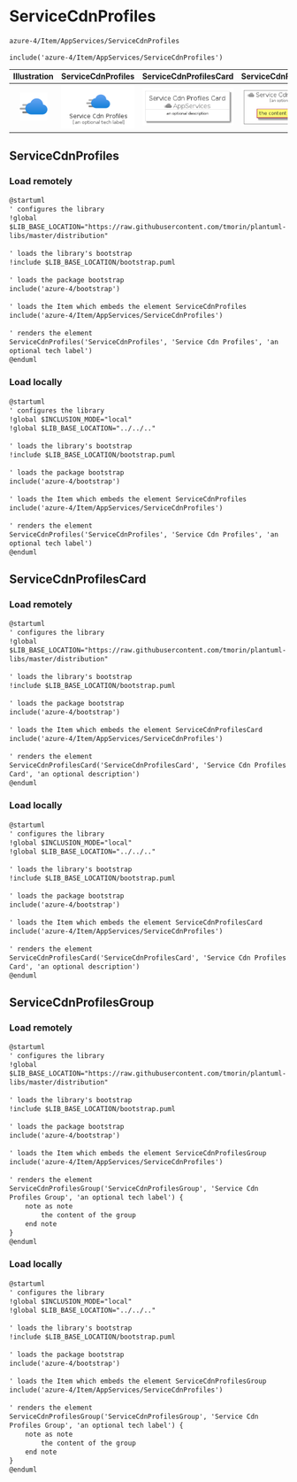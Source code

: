 # ServiceCdnProfiles


```text
azure-4/Item/AppServices/ServiceCdnProfiles
```

```text
include('azure-4/Item/AppServices/ServiceCdnProfiles')
```



| Illustration | ServiceCdnProfiles | ServiceCdnProfilesCard | ServiceCdnProfilesGroup |
| :---: | :---: | :---: | :---: |
| ![illustration for Illustration](../../../azure-4/Item/AppServices/ServiceCdnProfiles.png) | ![illustration for ServiceCdnProfiles](../../../azure-4/Item/AppServices/ServiceCdnProfiles.Local.png) | ![illustration for ServiceCdnProfilesCard](../../../azure-4/Item/AppServices/ServiceCdnProfilesCard.Local.png) | ![illustration for ServiceCdnProfilesGroup](../../../azure-4/Item/AppServices/ServiceCdnProfilesGroup.Local.png) |




## ServiceCdnProfiles

### Load remotely
```plantuml
@startuml
' configures the library
!global $LIB_BASE_LOCATION="https://raw.githubusercontent.com/tmorin/plantuml-libs/master/distribution"

' loads the library's bootstrap
!include $LIB_BASE_LOCATION/bootstrap.puml

' loads the package bootstrap
include('azure-4/bootstrap')

' loads the Item which embeds the element ServiceCdnProfiles
include('azure-4/Item/AppServices/ServiceCdnProfiles')

' renders the element
ServiceCdnProfiles('ServiceCdnProfiles', 'Service Cdn Profiles', 'an optional tech label')
@enduml
```

### Load locally
```plantuml
@startuml
' configures the library
!global $INCLUSION_MODE="local"
!global $LIB_BASE_LOCATION="../../.."

' loads the library's bootstrap
!include $LIB_BASE_LOCATION/bootstrap.puml

' loads the package bootstrap
include('azure-4/bootstrap')

' loads the Item which embeds the element ServiceCdnProfiles
include('azure-4/Item/AppServices/ServiceCdnProfiles')

' renders the element
ServiceCdnProfiles('ServiceCdnProfiles', 'Service Cdn Profiles', 'an optional tech label')
@enduml
```

## ServiceCdnProfilesCard

### Load remotely
```plantuml
@startuml
' configures the library
!global $LIB_BASE_LOCATION="https://raw.githubusercontent.com/tmorin/plantuml-libs/master/distribution"

' loads the library's bootstrap
!include $LIB_BASE_LOCATION/bootstrap.puml

' loads the package bootstrap
include('azure-4/bootstrap')

' loads the Item which embeds the element ServiceCdnProfilesCard
include('azure-4/Item/AppServices/ServiceCdnProfiles')

' renders the element
ServiceCdnProfilesCard('ServiceCdnProfilesCard', 'Service Cdn Profiles Card', 'an optional description')
@enduml
```

### Load locally
```plantuml
@startuml
' configures the library
!global $INCLUSION_MODE="local"
!global $LIB_BASE_LOCATION="../../.."

' loads the library's bootstrap
!include $LIB_BASE_LOCATION/bootstrap.puml

' loads the package bootstrap
include('azure-4/bootstrap')

' loads the Item which embeds the element ServiceCdnProfilesCard
include('azure-4/Item/AppServices/ServiceCdnProfiles')

' renders the element
ServiceCdnProfilesCard('ServiceCdnProfilesCard', 'Service Cdn Profiles Card', 'an optional description')
@enduml
```

## ServiceCdnProfilesGroup

### Load remotely
```plantuml
@startuml
' configures the library
!global $LIB_BASE_LOCATION="https://raw.githubusercontent.com/tmorin/plantuml-libs/master/distribution"

' loads the library's bootstrap
!include $LIB_BASE_LOCATION/bootstrap.puml

' loads the package bootstrap
include('azure-4/bootstrap')

' loads the Item which embeds the element ServiceCdnProfilesGroup
include('azure-4/Item/AppServices/ServiceCdnProfiles')

' renders the element
ServiceCdnProfilesGroup('ServiceCdnProfilesGroup', 'Service Cdn Profiles Group', 'an optional tech label') {
    note as note
        the content of the group
    end note
}
@enduml
```

### Load locally
```plantuml
@startuml
' configures the library
!global $INCLUSION_MODE="local"
!global $LIB_BASE_LOCATION="../../.."

' loads the library's bootstrap
!include $LIB_BASE_LOCATION/bootstrap.puml

' loads the package bootstrap
include('azure-4/bootstrap')

' loads the Item which embeds the element ServiceCdnProfilesGroup
include('azure-4/Item/AppServices/ServiceCdnProfiles')

' renders the element
ServiceCdnProfilesGroup('ServiceCdnProfilesGroup', 'Service Cdn Profiles Group', 'an optional tech label') {
    note as note
        the content of the group
    end note
}
@enduml
```

